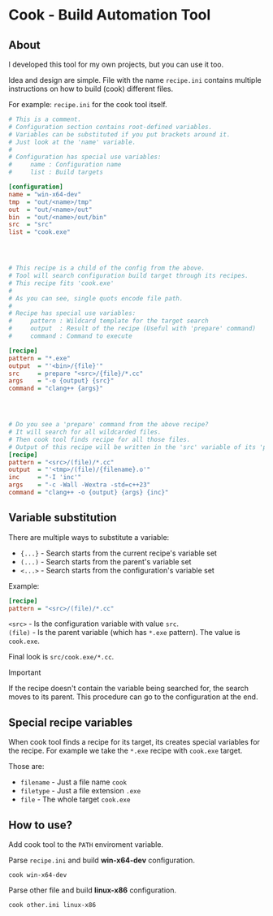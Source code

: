 # Cook - Build Automation Tool


## About
I developed this tool for my own projects, but you can use it too.

Idea and design are simple. File with the name `recipe.ini` contains multiple instructions on how to build (cook) different files.

For example: `recipe.ini` for the cook tool itself.
```ini
# This is a comment.
# Configuration section contains root-defined variables.
# Variables can be substituted if you put brackets around it.
# Just look at the 'name' variable.
#
# Configuration has special use variables:
#     name : Configuration name
#     list : Build targets

[configuration]
name = "win-x64-dev"
tmp  = "out/<name>/tmp"
out  = "out/<name>/out"
bin  = "out/<name>/out/bin"
src  = "src"
list = "cook.exe"




# This recipe is a child of the config from the above.
# Tool will search configuration build target through its recipes.
# This recipe fits 'cook.exe'
#
# As you can see, single quots encode file path.
#
# Recipe has special use variables:
#     pattern : Wildcard template for the target search
#     output  : Result of the recipe (Useful with 'prepare' command)
#     command : Command to execute

[recipe]
pattern = "*.exe"
output  = "'<bin>/{file}'"
src     = prepare "<src>/{file}/*.cc"
args    = "-o {output} {src}"
command = "clang++ {args}"




# Do you see a 'prepare' command from the above recipe?
# It will search for all wildcarded files.
# Then cook tool finds recipe for all those files.
# Output of this recipe will be written in the 'src' variable of its 'parent' recipe (above).
[recipe]
pattern = "<src>/(file)/*.cc"
output  = "'<tmp>/(file)/{filename}.o'"
inc     = "-I 'inc'"
args    = "-c -Wall -Wextra -std=c++23"
command = "clang++ -o {output} {args} {inc}"
```


## Variable substitution
There are multiple ways to substitute a variable:
- `{...}` - Search starts from the current recipe's variable set
- `(...)` - Search starts from the parent's variable set
- `<...>` - Search starts from the configuration's variable set

Example:
```ini
[recipe]
pattern = "<src>/(file)/*.cc"
```

`<src>`  - Is the configuration variable with value `src`.  
`(file)` - Is the parent variable (which has `*.exe` pattern).
The value is `cook.exe`.

Final look is `src/cook.exe/*.cc`.

> [!IMPORTANT]
> If the recipe doesn't contain the variable being searched for, the search moves to its parent.
> This procedure can go to the configuration at the end.


## Special recipe variables
When cook tool finds a recipe for its target, its creates special
variables for the recipe. For example we take the `*.exe`
recipe with `cook.exe` target.

Those are:
- `filename` - Just a file name `cook`
- `filetype` - Just a file extension `.exe`
- `file`     - The whole target `cook.exe`


## How to use?
Add cook tool to the `PATH` enviroment variable.

Parse `recipe.ini` and build __win-x64-dev__ configuration.
```
cook win-x64-dev
```

Parse other file and build __linux-x86__ configuration.
```
cook other.ini linux-x86
```